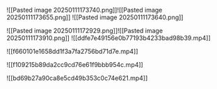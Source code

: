 ![[Pasted image 20250111173740.png]]![[Pasted image 20250111173655.png]]
![[Pasted image 20250111173640.png]]

![[Pasted image 20250111172929.png]]![[Pasted image 20250111173910.png]]
![[ddfe7e49156e0b77193b4233bad98b39.mp4]]

![[f660101e1658dd1f3a7fa2756bd71d7e.mp4]]

![[f109215b89da2cc9cd76e61f9bbb954c.mp4]]

![[bd69b27a90ca8e5cd49b353c0c74e621.mp4]]

